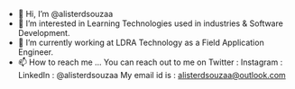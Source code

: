 - 👋 Hi, I’m @alisterdsouzaa
- 👀 I’m interested in Learning Technologies used in industries & Software Development. 
- 🌱 I’m currently working at LDRA Technology as a Field Application Engineer.
- 📫 How to reach me ... You can reach out to me on Twitter : Instagram : LinkedIn : @alisterdsouzaa
                    My email id is : alisterdsouzaa@outlook.com

<!---
alisterdsouzaa/alisterdsouzaa is a ✨ special ✨ repository because its `README.md` (this file) appears on your GitHub profile.
You can click the Preview link to take a look at your changes.
--->
